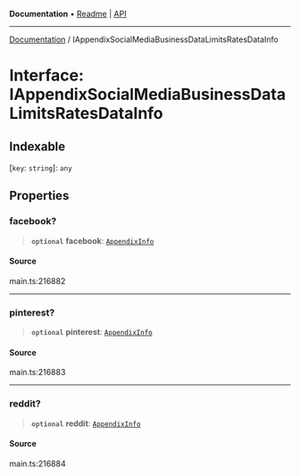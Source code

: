 **Documentation** • [Readme](../README.md) \| [API](../globals.md)

***

[Documentation](../README.md) / IAppendixSocialMediaBusinessDataLimitsRatesDataInfo

# Interface: IAppendixSocialMediaBusinessDataLimitsRatesDataInfo

## Indexable

 \[`key`: `string`\]: `any`

## Properties

### facebook?

> **`optional`** **facebook**: [`AppendixInfo`](../classes/AppendixInfo.md)

#### Source

main.ts:216882

***

### pinterest?

> **`optional`** **pinterest**: [`AppendixInfo`](../classes/AppendixInfo.md)

#### Source

main.ts:216883

***

### reddit?

> **`optional`** **reddit**: [`AppendixInfo`](../classes/AppendixInfo.md)

#### Source

main.ts:216884
